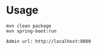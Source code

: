 Usage
=====

```
mvn clean package
mvn spring-boot:run
```

```
Admin url: http://localhost:8080
```
